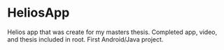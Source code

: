 # HeliosApp
Helios app that was create for my masters thesis. Completed app, video, and thesis included in root. First Android/Java project. 
